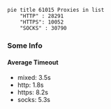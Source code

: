
```mermaid
pie title 61015 Proxies in list
    "HTTP" : 28291
    "HTTPS": 10052
    "SOCKS" : 30790
```

### Some Info
#### Average Timeout

- mixed: 3.5s
- http: 1.8s
- https: 8.2s
- socks: 5.3s
